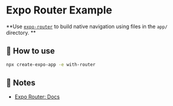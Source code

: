 # Expo Router Example

**Use [`expo-router`](https://docs.expo.dev/router/introduction/) to build native navigation using files in the `app/` directory.
**
## 🚀 How to use

```sh
npx create-expo-app -e with-router
```

## 📝 Notes

- [Expo Router: Docs](https://docs.expo.dev/router/introduction/)
